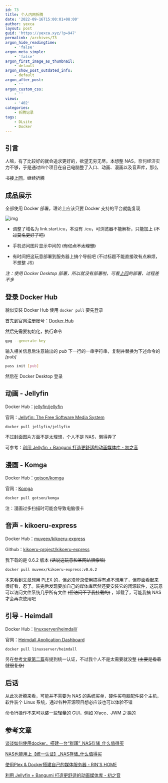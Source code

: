 ```yaml
---
id: 73
title: 个人内网折腾
date: '2022-09-16T15:00:01+08:00'
author: yexca
layout: post
guid: 'https://yexca.xyz/?p=947'
permalink: /archives/73
argon_hide_readingtime:
    - 'false'
argon_meta_simple:
    - 'false'
argon_first_image_as_thumbnail:
    - default
argon_show_post_outdated_info:
    - default
argon_after_post:
    - ''
argon_custom_css:
    - ''
views:
    - '402'
categories:
    - 折腾记录
tags:
    - DLsite
    - Docker
---
```


## 引言

人嘛，有了比较好的就会追求更好的，欲望无穷无尽。本想整 NAS，奈何经济实力不够，于是通过四个项目在自己电脑整了入口、动画、漫画以及音声库，那么

书接[上回](https://blog.yexca.net/archives/71)，继续折腾

## 成品展示

全部使用 Docker 部署，理论上应该只要 Docker 支持的平台就能复现

![img](https://cdn.statically.io/gh/yexca/image_hosting@master/image.214qw0czeyww.webp)

* 调整了域名为 link.start.icu，本没有 .icu，可浏览器不能解析，只能加上 ~~(不过莫名更好了吧)~~

* 手机访问图片显示中间的 ~~(有亿点不太理想)~~

* 有时间把这玩意部署到服务器上搞个导航吧 (不过标题不能直接改有点麻烦，不想整 JS)

*注：使用 Docker Desktop 部署，所以就没有部署啦，可看[上回](https://blog.yexca.net/archives/71)的部署，过程差不多*

## 登录 Docker Hub

貌似安装 Docker Hub 使用 `docker pull` 要先登录

首先到官网注册账号：[Docker Hub](https://hub.docker.com/)

然后先需要初始化，执行命令

```bash
gpg --generate-key
```

输入相关信息后注意输出的 *pub* 下一行的一串字符串，复制并替换为下述命令的 *[pub]*

```bash
pass init [pub]
```

然后在 Docker Desktop 登录

## 动画 - Jellyfin

Docker Hub：[jellyfin/jellyfin](https://hub.docker.com/r/jellyfin/jellyfin/)

官网：[Jellyfin: The Free Software Media System](https://jellyfin.org/)

```bash
docker pull jellyfin/jellyfin
```

不过封面图片方面不是太理想，个人不是 NAS，懒得弄了

可参考：[利用 Jellyfin + Bangumi 打造更舒适的动画媒体库 - 初之音](https://www.himiku.com/archives/deploy-a-more-comfortable-animation-library-with-jellyfin-and-bangumi.html)

## 漫画 - Komga

Docker Hub：[gotson/komga](https://hub.docker.com/r/gotson/komga/)

官网：[Komga](https://komga.org/)

```bash
docker pull gotson/komga
```

注：漫画过多扫描时可能会导致电脑很卡

## 音声 - kikoeru-express

Docker Hub：[muveex/kikoeru-express](https://hub.docker.com/r/muveex/kikoeru-express)

Github：[kikoeru-project/kikoeru-express](https://github.com/kikoeru-project/kikoeru-express)

我下载的是 0.6.2 版本 ~~(话说这玩意和某网站很像嘛)~~

```bash
docker pull muveex/kikoeru-express:v0.6.2
```

本来看到文章想用 PLEX 的，但必须登录使用搞得有点不想用了，但界面看起来很好看，忍了。装完后发现要加自己的媒体库居然还要安装它的闭源软件，这玩意可以访问文件系统几乎所有文件 ~~(但访问不了我挂载的)~~ ，卸载了，可能我搞 NAS 才会再次使用吧

## 引导 - Heimdall

Docker Hub：[linuxserver/heimdall/](https://hub.docker.com/r/linuxserver/heimdall/)

官网：[Heimdall Application Dashboard](https://heimdall.site/)

```bash
docker pull linuxserver/heimdall
```

另在[参考文章第二篇](https://post.smzdm.com/p/a8307lel/)有提到统一认证，不过我个人不是太需要就没整 ~~(主要是看着就很复杂)~~

## 后话

从此次折腾来看，可能并不需要为 NAS 的系统买单，硬件买电脑配件装个主机，软件装个 Linux 系统，通过各种开源项目想必应该也可以体验不错

命令行操作不来可以装一些轻量的 GUI，例如 Xface、JWM 之类的

## 参考文章

[谈谈如何使用docker，搭建一台“群晖”_NAS存储_什么值得买](https://post.smzdm.com/p/alpompze/)

[NAS也能用上【统一认证】_NAS存储_什么值得买](https://post.smzdm.com/p/a8307lel/)

[使用Plex & Docker搭建自己的媒体服务器 - RIN'S HOME](https://blog.hinatarin.com/2021/04/21/set-up-your-own-media-server-with-plex-and-docker/)

[利用 Jellyfin + Bangumi 打造更舒适的动画媒体库 - 初之音](https://www.himiku.com/archives/deploy-a-more-comfortable-animation-library-with-jellyfin-and-bangumi.html)